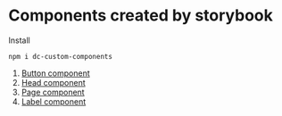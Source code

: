 # Components created by storybook

Install

```
npm i dc-custom-components
```

1. [Button component](#button)
2. [Head component](#Head)
3. [Page component](#Page)
3. [Label component](#Label)